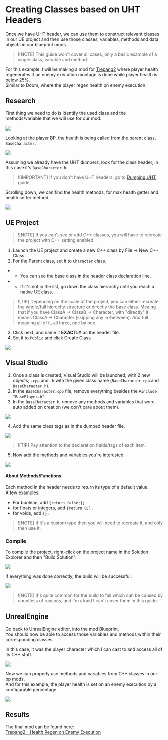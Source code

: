# Creating Classes based on UHT Headers
Once we have UHT header, we can use them to construct relevant classes in our UE project and then use those classes, variables, methods and data objects in our blueprint mods.

> ![NOTE]
> This guide won't cover all cases, only a basic example of a single class, variable and method.

For this example, I will be making a mod for [Trepang2](https://store.steampowered.com/app/1164940/Trepang2/) where player health regenerates if an enemy execution montage is done while player health is below 25%. <br>
Similar to Doom, where the player regen health on enemy execution.


## Research
First thing we need to do is identify the used class and the methods/variable that we will use for our mod.

![](/Media/Headers/1.png)

Looking at the player BP, the health is being called from the parent class, `BaseCharacter`.

![](/Media/Headers/2.png)

Assuming we already have the UHT dumpers, look for the class header, in this case it's `BaseCharacter.h`.

> ![IMPORTANT]
> If you don't have UHT headers, go to [Dumping UHT](/ExpertModding/GeneratingUHT.md) guide.

Scrolling down, we can find the health methods, for max health getter and health setter method.

![](/Media/Headers/3.png)

## UE Project
> ![NOTE]
> If you can't see or add C++ classes, you will have to recreate the project with C++ setting enabled.

1. Launch the UE project and create a new C++ class by File -> New C++ Class.
2. For the Parent class, set it to `Character` class.
- - You can see the base class in the header class declaration line.
- - If it's not in the list, go down the class hierarchy until you reach a native UE class. 

> ![TIP]
> Depending on the scale of the project, you can either recreate the whole/full hierechy structure or directly the base class.
> Meaing that if you have ClassA -> ClassB -> Character, with "directly" it means ClassA -> Character (skipping any in-between).
> And full meaning all of it, all three, one by one. 

3. Click next, and name it **EXACTLY** as the header file.
4. Set it to `Public` and click Create Class.

![](/Media/Headers/4.png)

## Visual Studio
1. Once a class is created, Visual Studio will be launched, with 2 new objects; `.cpp` and `.h` with the given class name (`BaseCharacter.cpp` and `BaseCharacter.h`).
2. In the `BaseCharacter.cpp` file, remove everything besides the `#include "BasePlayer.h"`.
3. In the `BaseCharacter.h`, remove any methods and variables that were auto added on creation (we don't care about them).

![](/Media/Headers/5.png)

4. Add the same class tags as in the dumped header file.

![](/Media/Headers/6.png)

> ![TIP]
> Pay attention to the declaration fields/tags of each item.

5. Now add the methods and variables you're interested.

![](/Media/Headers/7.png)


#### About Methods/Functions
Each method in the header needs to return its type of a default value. <br>
A few examples:
- For boolean, add `{return false;};` 
- for floats or integers, add `{return 0;};`
- for voids, add `{};`

> ![NOTE]
> If it's a custom type then you will need to recreate it, and only then use it.

### Compile
To compile the project, right-click on the project name in the Solution Explorer and then "Build Solution".

![](/Media/Headers/8.png)

If everything was done correctly, the build will be successful.

![](/Media/Headers/9.png)

> ![NOTE]
> It's quite common for the build to fail which can be caused by countless of reasons, and I'm afraid I can't cover them in this guide.

## UnrealEngine
Go back to UnrealEngine editor, into the mod Blueprint.<br>
You should now be able to access those variables and methods within their corresponding classes.

In this case, it was the player character which I can cast to and access all of its C++ stuff.

![](/Media/Headers/10.png)


Now we can properly use methods and variables from C++ classes in our bp mods.<br>
And for this example, the player health is set on an enemy execution by a configurable percentage.

![](/Media/Headers/11.png)



## Results
The final mod can be found here:<br>
[Trepang2 - Health Regen on Enemy Execution](https://www.nexusmods.com/trepang2/mods/92)